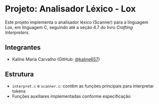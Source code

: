 # Projeto: Analisador Léxico - Lox 

Este projeto implementa o analisador léxico (Scanner) para a linguagem Lox, em linguagem C, seguindo até a seção 4.7 do livro *Crafting Interpreters*.

## Integrantes
- Kaline Maria Carvalho (GitHub: [@kaline657](https://github.com/kaline657))

## Estrutura
- `interpret.c` e `scanner.c`: contêm as funções principais para interpretar tokens
- Funções auxiliares implementadas conforme especificação
